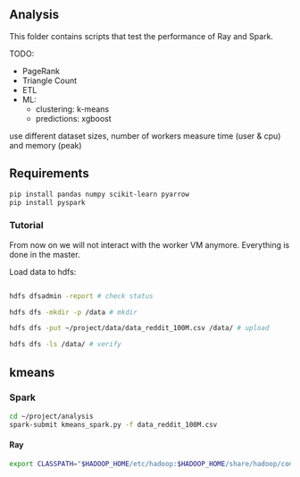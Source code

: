 ## Analysis

This folder contains scripts that test the performance of Ray and Spark.

TODO:
- PageRank
- Triangle Count
- ETL
- ML:
    - clustering: k-means
    - predictions: xgboost

use different dataset sizes, number of workers
measure time (user & cpu) and memory (peak)


## Requirements

```bash
pip install pandas numpy scikit-learn pyarrow
pip install pyspark
```

### Tutorial

From now on we will not interact with the worker VM anymore. Everything is done in the master.

Load data to hdfs:
```bash

hdfs dfsadmin -report # check status

hdfs dfs -mkdir -p /data # mkdir

hdfs dfs -put ~/project/data/data_reddit_100M.csv /data/ # upload

hdfs dfs -ls /data/ # verify
```

## kmeans

### Spark
```bash
cd ~/project/analysis
spark-submit kmeans_spark.py -f data_reddit_100M.csv
```
#### Ray
```bash
export CLASSPATH="$HADOOP_HOME/etc/hadoop:$HADOOP_HOME/share/hadoop/common/lib/*:$HADOOP_HOME/share/hadoop/common/*:$HADOOP_HOME/share/hadoop/hdfs:$HADOOP_HOME/share/hadoop/hdfs/lib/*:$HADOOP_HOME/share/hadoop/hdfs/*"
```




